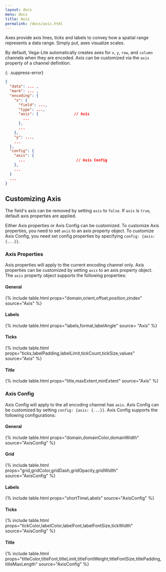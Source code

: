 ```yaml
---
layout: docs
menu: docs
title: Axis
permalink: /docs/axis.html
---
```


Axes provide axis lines, ticks and labels to convey how a spatial range represents a data range. Simply put, axes visualize scales.

By default, Vega-Lite automatically creates axes for `x`, `y`, `row`, and `column` channels when they are encoded. Axis can be customized via the `axis` property of a channel definition.

{: .suppress-error}
```json
{
  "data": ... ,
  "mark": ... ,
  "encoding": {
    "x": {
      "field": ...,
      "type": ...,
      "axis": {                // Axis
        ...
      },
      ...
    },
    "y": ...,
    ...
  },
  "config": {
    "axis": {
      ...                       // Axis Config
    },
    ...
  }
  ...
}
```

## Customizing Axis

The field's axis can be removed by setting `axis` to `false`. If `axis` is `true`, default axis properties are applied.

Either Axis properties or Axis Config can be customized. To customize Axis properties, you need to set `axis` to an axis property object. To customize Axis Config, you need set config properties by specifying `config: {axis: {...}}`.

<!--TODO: add default behavior for each property -->

### Axis Properties

Axis properties will apply to the current encoding channel only. Axis properties can be customized by setting `axis` to an axis property object. The `axis` property object supports the following properties:

#### General

{% include table.html props="domain,orient,offset,position,zindex" source="Axis" %}

#### Labels

{% include table.html props="labels,format,labelAngle" source= "Axis" %}

#### Ticks

{% include table.html props="ticks,labelPadding,labelLimit,tickCount,tickSize,values" source="Axis" %}

#### Title

{% include table.html props="title,maxExtent,minExtent" source="Axis" %}


### Axis Config

Axis Config will apply to the all encoding channel has `axis`. Axis Config can be customized by setting `config: {axis: {...}}`. Axis Config supports the following configurations:

#### General

{% include table.html props="domain,domainColor,domainWidth" source="AxisConfig" %}

#### Grid

{% include table.html props="grid,gridColor,gridDash,gridOpacity,gridWidth" source="AxisConfig" %}

#### Labels

{% include table.html props="shortTimeLabels" source="AxisConfig" %}

#### Ticks

{% include table.html props="tickColor,labelColor,labelFont,labelFontSize,tickWidth" source="AxisConfig" %}

#### Title

{% include table.html props="titleColor,titleFont,titleLimit,titleFontWeight,titleFontSize,titlePadding,titleMaxLength" source="AxisConfig" %}
